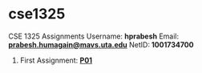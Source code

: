 # cse1325
CSE 1325 Assignments
Username: <strong>hprabesh</strong>
Email: <strong>prabesh.humagain@mavs.uta.edu</strong>
NetID:<strong> 1001734700</strong>



<ol>
  <li>First Assignment: <strong><a href="https://github.com/hprabesh/cse1325/tree/master/P01/">P01</a></strong></li>
</ol>
